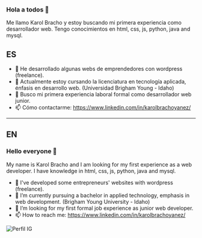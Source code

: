 ### Hola a todos 👋
Me llamo Karol Bracho y estoy buscando mi primera experiencia como desarrollador web. Tengo conocimientos en html, css, js, python, java and mysql.

## ES
- 🔭 He desarrollado algunas webs de emprendedores con wordpress (freelance).
- 🌱 Actualmente estoy cursando la licenciatura en tecnología aplicada, énfasis en desarrollo web. (Universidad Brigham Young - Idaho)
- 🤔 Busco mi primera experiencia laboral formal como desarrollador web junior.
- 📫 Cómo contactarme: https://www.linkedin.com/in/karolbrachoyanez/

------------------------------------------------------------------------------------------------------------------------------------------------------------

## EN
### Hello everyone 👋
My name is Karol Bracho and I am looking for my first experience as a web developer. I have knowledge in html, css, js, python, java and mysql.

- 🔭 I've developed some entrepreneurs' websites with wordpress (freelance).
- 🌱 I’m currently pursuing a bachelor in applied technology, emphasis in web development. (Brigham Young University - Idaho)
- 🤔 I’m looking for my first formal job experience as junior web developer.
- 📫 How to reach me: https://www.linkedin.com/in/karolbrachoyanez/


![Perfil IG](https://user-images.githubusercontent.com/79916269/165809144-f4657294-9787-4e51-a918-e6a78e71f5cd.jpg)
